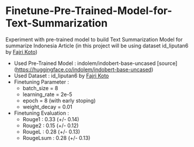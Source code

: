 # Finetune-Pre-Trained-Model-for-Text-Summarization
Experiment with pre-trained model to build Text Summarization Model for summarize Indonesia Article (in this project will be using dataset id_liputan6 by [Fajri Koto](https://huggingface.co/datasets/fajrikoto/id_liputan6))


- Used Pre-Trained Model : indolem/indobert-base-uncased [source] (https://huggingface.co/indolem/indobert-base-uncased)
- Used Dataset : id_liputan6 by [Fajri Koto](https://huggingface.co/datasets/fajrikoto/id_liputan6)
- Finetuning Parameter : 
    - batch_size  = 8
    - learning_rate = 2e-5
    - epoch = 8 (with early stoping)
    - weight_decay = 0.01
- Finetuning Evaluation :
    - Rouge1 : 0.33 (+/- 0.14)
    - Rouge2 : 0.15 (+/- 0.12)
    - RougeL : 0.28 (+/- 0.13)
    - RougeLsum : 0.28 (+/- 0.13)
